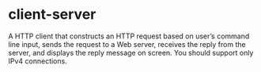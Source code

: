 # client-server
A HTTP client that constructs an HTTP request based on user’s command line input, sends the request to a Web server, receives the reply from the server, and displays the reply message on screen. You should support only IPv4 connections.
